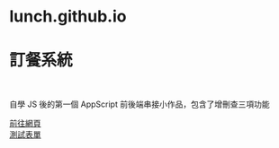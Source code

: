 # lunch.github.io
<h1>訂餐系統</h1><br>
<p>自學 JS 後的第一個 AppScript 前後端串接小作品，包含了增刪查三項功能<p/>
<a href="https://sc1314520.github.io/lunch.github.io/index.html">前往網頁</a><br/>
<a href="https://drive.google.com/drive/folders/14LhFnhFJ69nfCX5KUsKpzooGRUJBgt2m?usp=share_link">測試表單</a>
